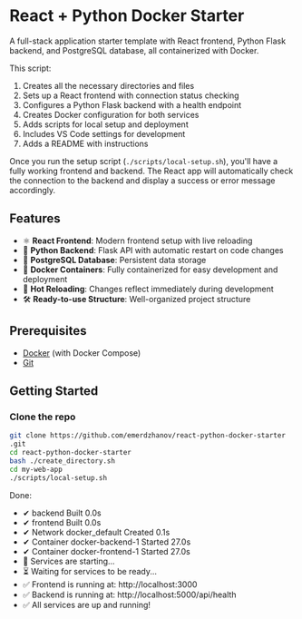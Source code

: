 # React + Python Docker Starter

A full-stack application starter template with React frontend, Python Flask backend, and PostgreSQL database, all containerized with Docker.

This script:

1. Creates all the necessary directories and files
2. Sets up a React frontend with connection status checking
3. Configures a Python Flask backend with a health endpoint
4. Creates Docker configuration for both services
5. Adds scripts for local setup and deployment
6. Includes VS Code settings for development
7. Adds a README with instructions

Once you run the setup script (`./scripts/local-setup.sh`), you'll have a fully working frontend and backend. The React app will automatically check the connection to the backend and display a success or error message accordingly.

## Features

- ⚛️ **React Frontend**: Modern frontend setup with live reloading
- 🐍 **Python Backend**: Flask API with automatic restart on code changes
- 🐘 **PostgreSQL Database**: Persistent data storage
- 🐳 **Docker Containers**: Fully containerized for easy development and deployment
- 🔄 **Hot Reloading**: Changes reflect immediately during development
- 🛠️ **Ready-to-use Structure**: Well-organized project structure

## Prerequisites

- [Docker](https://www.docker.com/get-started) (with Docker Compose)
- [Git](https://git-scm.com/downloads)

## Getting Started

### Clone the repo  
```bash
git clone https://github.com/emerdzhanov/react-python-docker-starter
.git
cd react-python-docker-starter
bash ./create_directory.sh
cd my-web-app
./scripts/local-setup.sh
```
Done:

 - ✔ backend                      Built                                                          0.0s 
 - ✔ frontend                     Built                                                          0.0s 
 - ✔ Network docker_default       Created                                                        0.1s 
 - ✔ Container docker-backend-1   Started                                                       27.0s 
 - ✔ Container docker-frontend-1  Started                                                       27.0s 
- 🚀 Services are starting...
- ⏳ Waiting for services to be ready...
- ✅ Frontend is running at: http://localhost:3000
- ✅ Backend is running at: http://localhost:5000/api/health
- ✅ All services are up and running!